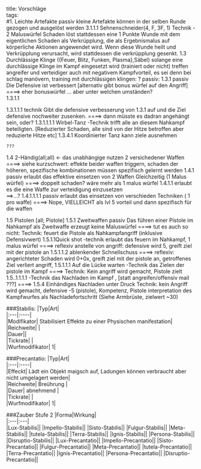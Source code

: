 title: Vorschläge  
tags:   
#1. Leichte Artefakte passivkleine Artefakte können in der selben Runde gezogen und ausgelöst werden3.1.1.1 Sehnenschneider(4, F, 3F, 1)Technik - 2 MaluswürfelSchaden löst stattdessen eine 1 Punkte Wunde mit dem eigentlichen Schaden als Verkrüpplung, die als Ergebnismalus auf körperliche Aktionen angewendet wird. Wenn diese Wunde heilt und Verkrüpplung verursacht, wird stattdessen die verkrüpplung gesenkt.1.3 Durchlässige Klinge ({Feuer, Blitz, Funken, Plasma},Säbel) solange eine durchlässige Klinge im Kampf eingesetzt wird (trainiert oder nicht) treffen angreifer und verteidiger auch mit negativem Kampfvorteil, es sei denn bei schlag manövern, training mit durchlässigen klingen:?passiv: 1.3.1  passivDie Defensive ist verbessert[alternativ gibt bonus würfel auf den Angriff]====> eher bonuswürfel ... aber unter welchen umständen?     1.3.1.1 1.3.1.1.1 technikGibt die defensive verbesserung von 1.3.1 auf und die Ziel defensive nochweiter zusenken.====> dann müsste es dadran angehängt sein, oder?1.3.1.1.1.1 Wirbel-Tanz -Techniktrifft alle an diesem Nahkampf beteiligten. [Reduzierter Schaden, alle sind von der Hitze betroffen aber reduzierte Hitze etc]1.3.4.1 Koordinierter Tanz		kann ziele ausnehmen		???1.4 2-Händig(all;all) ← das unabhängige nutzen 2 versichedener Waffen====> siehe kurzschwert: effekte beider waffen triggern, schaden der höheren, spezifische kombinationen müssen spezifisch gelernt werden1.4.1 passiverlaubt das effektive einsetzen von 2 Waffen Gleichzeitig  (1 Malus würfel)====> doppelt schaden? wäre mehr als 1 malus würfel1.4.1.1erlaubt es die eine Waffe zur verteidigung einzusetzen	==>...?	1.4.1.1.1.1 passiv	erlaubt das einsetzen von verschieden Techniken ( 1 pro waffe)====> Nope, VIELLEICHT als lvl 5 vorteil und dann spezifisch für die waffen1.5 Pistolen [all; Pistole]1.5.1 Zweitwaffen passivDas führen einer Pistole im Nahkampf als Zweitwaffe erzeugt keine Maluswürfel====> tut es auch so nicht: Technik: feuert die Pistole als Nahkampfangriff (inklusive Defensivwert)1.5.1.1Quick shot -technikerlaubt das feuern im Nahkampf, 1 malus würfel====> reflexiv anstelle von angriff: defensive wird 5, greift ziel mit der pistole an1.5.1.1.2 ablenkender Schnellschuss====> reflexiv: angerichteter Schaden wird 0+0x, greift ziel mit der pistole an, getroffenes Ziel verliert angriff, 1.5.1.1.1 Auf die Lücke warten -Technikdas Zielen der pistole im Kampf====> Technik: Kein angriff wird gemacht, Pistole zielt1.5..1.1.1.1 -Technikdas Nachladen im Kampf , [statt angreifen/offensiv mail ???]====> 1.5.4 Einhändiges Nachladen unter DruckTechnik: kein Angriff wird gemacht, defensive -5 (pistole), Kompetenz, Pistole interpretation des Kampfwurfes als Nachladefortschritt (Siehe Armbrüste, zielwert ~30)###Stabilis:|Typ|Art|  |:---|:----|  |Modifikator| Stabilisiert Effekte zu einer Physischen manifestation|  |Reichweite| |  |Dauer||  |Tickrate| |  |Wurfmodifikator| 1|  ###Precantatio:|Typ|Art|  |:---|:----|  |Effeckt| Lädt ein Objekt maigsch auf, Ladungen können verbraucht aber nicht umgelagert werden|  |Reichweite| Breührung |  |Dauer| abnehmend |  |Tickrate| |  |Wurfmodifikator| 1|  ###Zauber Stufe 2|Forma|Wirkung|  |:---|:---|     |Lux-Stabilis|||Impello-Stabilis|||Sisto-Stabilis|||Fulgur-Stabilis|||Meta-Stabilis|||tutela-Stabilis|||Terra-Stabilis|||Ignis-Stabilis|||Persona-Stabilis|||Disruptio-Stabilis|||Lux-Precantatio|||Impello-Precantatio|||Sisto-Precantatio|||Fulgur-Precantatio|||Meta-Precantatio|||tutela-Precantatio|||Terra-Precantatio|||Ignis-Precantatio|||Persona-Precantatio|||Disruptio-Precantatio||